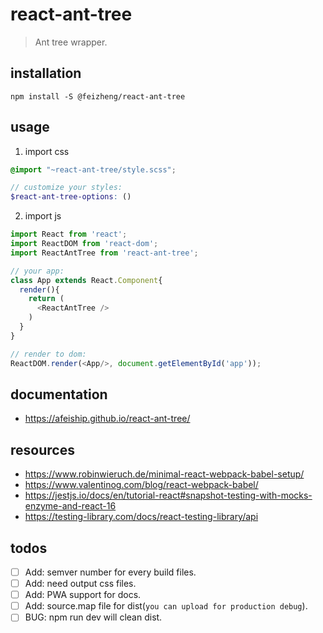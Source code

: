 # react-ant-tree
> Ant tree wrapper.

## installation
```shell
npm install -S @feizheng/react-ant-tree
```

## usage
1. import css
  ```scss
  @import "~react-ant-tree/style.scss";

  // customize your styles:
  $react-ant-tree-options: ()
  ```
2. import js
  ```js
  import React from 'react';
  import ReactDOM from 'react-dom';
  import ReactAntTree from 'react-ant-tree';
  
  // your app:
  class App extends React.Component{
    render(){
      return (
        <ReactAntTree />
      )
    }
  }

  // render to dom:
  ReactDOM.render(<App/>, document.getElementById('app'));
  ```

## documentation
- https://afeiship.github.io/react-ant-tree/

## resources
- https://www.robinwieruch.de/minimal-react-webpack-babel-setup/
- https://www.valentinog.com/blog/react-webpack-babel/
- https://jestjs.io/docs/en/tutorial-react#snapshot-testing-with-mocks-enzyme-and-react-16
- https://testing-library.com/docs/react-testing-library/api

## todos
- [ ] Add: semver number for every build files.
- [ ] Add: need output css files.
- [ ] Add: PWA support for docs.
- [ ] Add: source.map file for dist(`you can upload for production debug`).
- [ ] BUG: npm run dev will clean dist.
